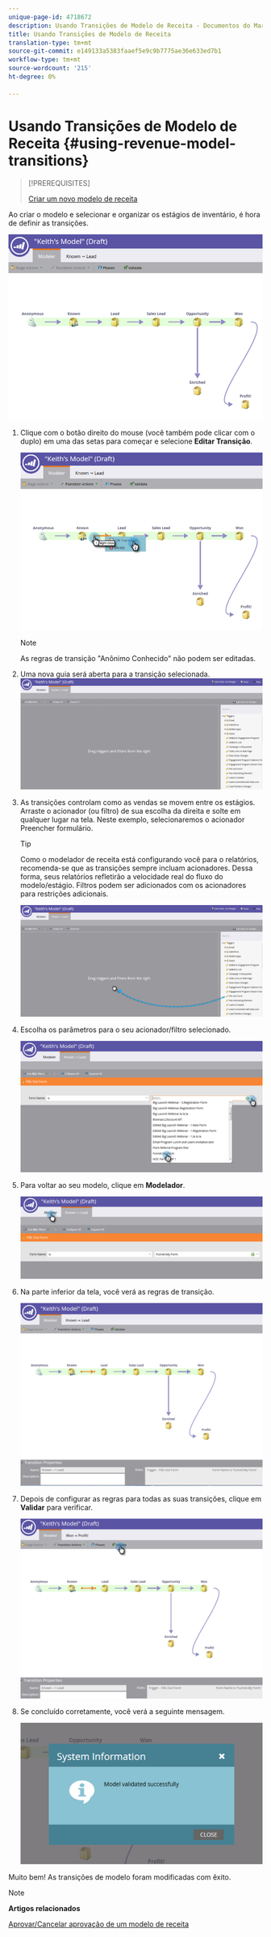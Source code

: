 ```yaml
---
unique-page-id: 4718672
description: Usando Transições de Modelo de Receita - Documentos do Marketing - Documentação do Produto
title: Usando Transições de Modelo de Receita
translation-type: tm+mt
source-git-commit: e149133a5383faaef5e9c9b7775ae36e633ed7b1
workflow-type: tm+mt
source-wordcount: '215'
ht-degree: 0%

---
```



# Usando Transições de Modelo de Receita {#using-revenue-model-transitions}

>[!PREREQUISITES]
>
>[Criar um novo modelo de receita](create-a-new-revenue-model.md)

Ao criar o modelo e selecionar e organizar os estágios de inventário, é hora de definir as transições.

![](assets/one-2.png)

1. Clique com o botão direito do mouse (você também pode clicar com o duplo) em uma das setas para começar e selecione **Editar Transição**.

   ![](assets/two-2.png)

   >[!NOTE]
   >
   >As regras de transição &quot;Anônimo Conhecido&quot; não podem ser editadas.

1. Uma nova guia será aberta para a transição selecionada.   ![](assets/three-1.png)
1. As transições controlam como as vendas se movem entre os estágios. Arraste o acionador (ou filtro) de sua escolha da direita e solte em qualquer lugar na tela. Neste exemplo, selecionaremos o acionador Preencher formulário.

   >[!TIP]
   >
   >Como o modelador de receita está configurando você para o relatórios, recomenda-se que as transições sempre incluam acionadores. Dessa forma, seus relatórios refletirão a velocidade real do fluxo do modelo/estágio. Filtros podem ser adicionados com os acionadores para restrições adicionais.

   ![](assets/four-2.png)

1. Escolha os parâmetros para o seu acionador/filtro selecionado.

   ![](assets/five-2.png)

1. Para voltar ao seu modelo, clique em **Modelador**.

   ![](assets/six.png)

1. Na parte inferior da tela, você verá as regras de transição.

   ![](assets/seven.png)

1. Depois de configurar as regras para todas as suas transições, clique em **Validar** para verificar.

   ![](assets/eight.png)

1. Se concluído corretamente, você verá a seguinte mensagem.

   ![](assets/nine.png)

Muito bem! As transições de modelo foram modificadas com êxito.

>[!NOTE]
>
>**Artigos relacionados**
>
>[Aprovar/Cancelar aprovação de um modelo de receita](approve-unapprove-a-revenue-model.md)
